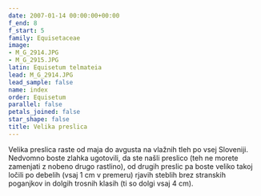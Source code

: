 ```yaml
---
date: 2007-01-14 00:00:00+00:00
f_end: 8
f_start: 5
family: Equisetaceae
image:
- M_G_2914.JPG
- M_G_2915.JPG
latin: Equisetum telmateia
lead: M_G_2914.JPG
lead_sample: false
name: index
order: Equisetum
parallel: false
petals_joined: false
star_shape: false
title: Velika preslica
---
```

Velika preslica raste od maja do avgusta na vlažnih tleh po vsej Sloveniji. Nedvomno boste zlahka ugotovili, da ste našli preslico (teh ne morete zamenjati z nobeno drugo rastlino), od drugih preslic pa boste veliko takoj ločili po debelih (vsaj 1 cm v premeru) rjavih steblih brez stranskih poganjkov in dolgih trosnih klasih (ti so dolgi vsaj 4 cm).
